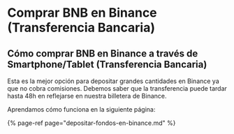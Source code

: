 # Comprar BNB en Binance \(Transferencia Bancaria\)

## Cómo comprar BNB en Binance a través de Smartphone/Tablet \(Transferencia Bancaria\)

Esta es la mejor opción para depositar grandes cantidades en Binance ya que no cobra comisiones. Debemos saber que la transferencia puede tardar hasta 48h en reflejarse en nuestra billetera de Binance.  


Aprendamos cómo funciona en la siguiente página:

{% page-ref page="depositar-fondos-en-binance.md" %}



